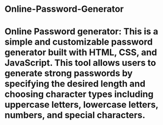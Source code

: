 # Online-Password-Generator
# Online Password generator:  This is a simple and customizable password generator built with HTML, CSS, and JavaScript. This tool allows users to generate strong passwords by specifying the desired length and choosing character types including uppercase letters, lowercase letters, numbers, and special characters.   
